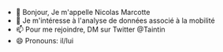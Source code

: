 - 👋 Bonjour, Je m'appelle Nicolas Marcotte
- 👀 Je m'intéresse à l'analyse de données associé à la mobilité
- 📫 Pour me rejoindre, DM sur Twitter @Taintin
- 😄 Pronouns: il/lui

<!---
nicolasmarcotteTaintin/nicolasmarcotteTaintin is a ✨ special ✨ repository because its `README.md` (this file) appears on your GitHub profile.
You can click the Preview link to take a look at your changes.
--->
